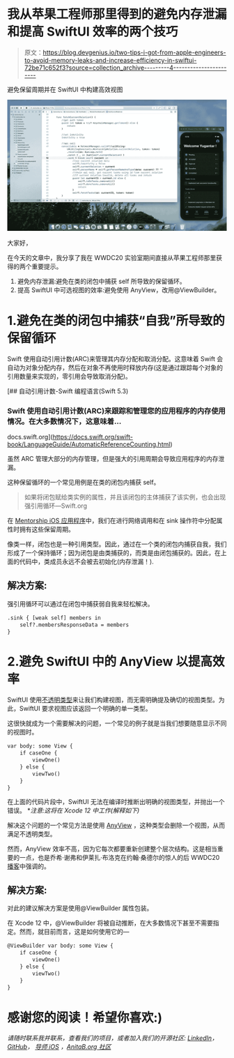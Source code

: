 # 我从苹果工程师那里得到的避免内存泄漏和提高 SwiftUI 效率的两个技巧

> 原文：<https://blog.devgenius.io/two-tips-i-got-from-apple-engineers-to-avoid-memory-leaks-and-increase-efficiency-in-swiftui-72be71c652f3?source=collection_archive---------4----------------------->

避免保留周期并在 SwiftUI 中构建高效视图

![](img/004c4954f469a964f35d9e623c21f19b.png)

大家好，

在今天的文章中，我分享了我在 WWDC20 实验室期间直接从苹果工程师那里获得的两个重要提示。

1.  避免内存泄漏:避免在类的闭包中捕获 self 所导致的保留循环。
2.  提高 SwiftUI 中可选视图的效率:避免使用 AnyView，改用@ViewBuilder。

# 1.避免在类的闭包中捕获“自我”所导致的保留循环

Swift 使用自动引用计数(ARC)来管理其内存分配和取消分配。这意味着 Swift 会自动为对象分配内存，然后在对象不再使用时释放内存(这是通过跟踪每个对象的引用数量来实现的，零引用会导致取消分配)。

[](https://docs.swift.org/swift-book/LanguageGuide/AutomaticReferenceCounting.html) [## 自动引用计数-Swift 编程语言(Swift 5.3)

### Swift 使用自动引用计数(ARC)来跟踪和管理您的应用程序的内存使用情况。在大多数情况下，这意味着…

docs.swift.org](https://docs.swift.org/swift-book/LanguageGuide/AutomaticReferenceCounting.html) 

虽然 ARC 管理大部分的内存管理，但是强大的引用周期会导致应用程序的内存泄漏。

这种保留循环的一个常见用例是在类的闭包内捕获 self。

> 如果将闭包赋给类实例的属性，并且该闭包的主体捕获了该实例，也会出现强引用循环—Swift.org

在 [Mentorship iOS 应用程序](https://github.com/anitab-org/mentorship-ios)中，我们在进行网络调用和在 sink 操作符中分配属性时拥有这些保留周期。

像类一样，闭包也是一种引用类型。因此，通过在一个类的闭包内捕获自我，我们形成了一个保持循环；因为闭包是由类捕获的，而类是由闭包捕获的。因此，在上面的代码中，类成员永远不会被去初始化(内存泄漏！).

## 解决方案:

强引用循环可以通过在闭包中捕获弱自我来轻松解决。

```
.sink { [weak self] members in
    self?.membersResponseData = members
}
```

# 2.避免 SwiftUI 中的 AnyView 以提高效率

SwiftUI 使用[不透明类型](https://docs.swift.org/swift-book/LanguageGuide/OpaqueTypes.html)来让我们构建视图，而无需明确提及确切的视图类型。为此，SwiftUI 要求视图应该返回一个明确的单一类型。

这很快就成为一个需要解决的问题，一个常见的例子就是当我们想要随意显示不同的视图时。

```
var body: some View {
    if caseOne {
        viewOne()
    } else {
        viewTwo()
    }
}
```

在上面的代码片段中，SwiftUI 无法在编译时推断出明确的视图类型，并抛出一个错误。
**注意:这将在 Xcode 12 中工作(解释如下)*

解决这个问题的一个常见方法是使用 [AnyView](https://developer.apple.com/documentation/swiftui/anyview) ，这种类型会删除一个视图，从而满足不透明类型。

然而，AnyView 效率不高，因为它每次都要重新创建整个层次结构。这是相当重要的一点，也是乔希·谢弗和伊莱扎·布洛克在约翰·桑德尔的惊人的后 WWDC20 [播客](https://swiftbysundell.com/podcast/76/)中强调的。

## 解决方案:

对此的建议解决方案是使用@ViewBuilder 属性包装。

在 Xcode 12 中，@ViewBuilder 将被自动推断，在大多数情况下甚至不需要指定。然而，就目前而言，这是如何使用它的—

```
@ViewBuilder var body: some View {
    if caseOne {
        viewOne()
    } else {
        viewTwo()
    }
}
```

# 感谢您的阅读！希望你喜欢:)

*请随时联系我并联系，查看我们的项目，或者加入我们的开源社区:* [*LinkedIn*](https://www.linkedin.com/in/yugantar-jain-1a7820158/)*，*[*GitHub*](http://github.com/yugantarjain)*，* [*导师 iOS*](https://github.com/anitab-org/mentorship-ios) *，*[*AnitaB.org 社区*](https://anitab-org.zulipchat.com)